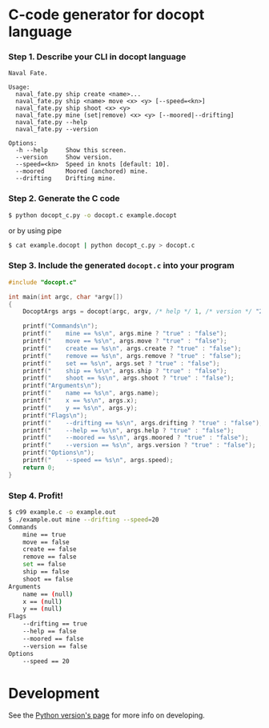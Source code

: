C-code generator for docopt language
====================================

### Step 1. Describe your CLI in docopt language

```
Naval Fate.

Usage:
  naval_fate.py ship create <name>...
  naval_fate.py ship <name> move <x> <y> [--speed=<kn>]
  naval_fate.py ship shoot <x> <y>
  naval_fate.py mine (set|remove) <x> <y> [--moored|--drifting]
  naval_fate.py --help
  naval_fate.py --version

Options:
  -h --help     Show this screen.
  --version     Show version.
  --speed=<kn>  Speed in knots [default: 10].
  --moored      Moored (anchored) mine.
  --drifting    Drifting mine.
```

### Step 2. Generate the C code

```bash
$ python docopt_c.py -o docopt.c example.docopt
```

or by using pipe

```bash
$ cat example.docopt | python docopt_c.py > docopt.c
```

### Step 3. Include the generated `docopt.c` into your program

```c
#include "docopt.c"

int main(int argc, char *argv[])
{
    DocoptArgs args = docopt(argc, argv, /* help */ 1, /* version */ "2.0rc2");

    printf("Commands\n");
    printf("    mine == %s\n", args.mine ? "true" : "false");
    printf("    move == %s\n", args.move ? "true" : "false");
    printf("    create == %s\n", args.create ? "true" : "false");
    printf("    remove == %s\n", args.remove ? "true" : "false");
    printf("    set == %s\n", args.set ? "true" : "false");
    printf("    ship == %s\n", args.ship ? "true" : "false");
    printf("    shoot == %s\n", args.shoot ? "true" : "false");
    printf("Arguments\n");
    printf("    name == %s\n", args.name);
    printf("    x == %s\n", args.x);
    printf("    y == %s\n", args.y);
    printf("Flags\n");
    printf("    --drifting == %s\n", args.drifting ? "true" : "false");
    printf("    --help == %s\n", args.help ? "true" : "false");
    printf("    --moored == %s\n", args.moored ? "true" : "false");
    printf("    --version == %s\n", args.version ? "true" : "false");
    printf("Options\n");
    printf("    --speed == %s\n", args.speed);
    return 0;
}
```

### Step 4. Profit!

```bash
$ c99 example.c -o example.out
$ ./example.out mine --drifting --speed=20
Commands
    mine == true
    move == false
    create == false
    remove == false
    set == false
    ship == false
    shoot == false
Arguments
    name == (null)
    x == (null)
    y == (null)
Flags
    --drifting == true
    --help == false
    --moored == false
    --version == false
Options
    --speed == 20
```

Development
===========

See the [Python version's page](http://github.com/docopt/docopt) for more
info on developing.
